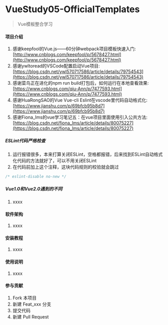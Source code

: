 # VueStudy05-OfficialTemplates

> Vue模板整合学习

#### 项目介绍

1. 感谢keepfool的Vue.js——60分钟webpack项目模板快速入门:[http://www.cnblogs.com/keepfool/p/5678427.html](http://www.cnblogs.com/keepfool/p/5678427.html)
2. 感谢ywltoread的VSCode配置启动Vue项目:[https://blog.csdn.net/ywl570717586/article/details/79754543](https://blog.csdn.net/ywl570717586/article/details/79754543)
3. 感谢菜鸟正在进化的npm run build打包后，如何运行在本地查看效果:[https://www.cnblogs.com/qiu-Ann/p/7477593.html](https://www.cnblogs.com/qiu-Ann/p/7477593.html)
4. 感谢HuaRongSAO的Vue Vue-cli Eslint在vscode里代码自动格式化:[https://www.jianshu.com/p/69bfcb95b8d7](https://www.jianshu.com/p/69bfcb95b8d7)
5. 感谢Fiona_lms的vue学习笔记五：在vue项目里面使用引入公共方法:[https://blog.csdn.net/fiona_lms/article/details/80075227](https://blog.csdn.net/fiona_lms/article/details/80075227)

##### ESLint代码严格检查

1. 运行报错很多，本来打算关闭ESLint，空格都报错，后来找到ESLint自动格式化代码的方法就好了，可以不用关闭ESLint
2. 在代码前加上这个注释，这块代码规则的校验就会跳过
```JavaScript
/* eslint-disable no-new */
```

##### Vue1.0和Vue2.0遇到的不同

1. xxxx

#### 软件架构

1. xxxx

#### 安装教程

1. xxxx

#### 使用说明

1. xxxx

#### 参与贡献

1. Fork 本项目
2. 新建 Feat_xxx 分支
3. 提交代码
4. 新建 Pull Request
